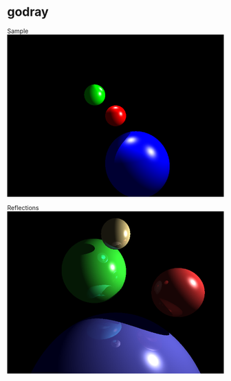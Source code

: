 # godray

Sample
![](https://github.com/LanJian/godray/raw/master/sample/output.png)

Reflections
![](https://github.com/LanJian/godray/raw/master/sample/reflections.png)
